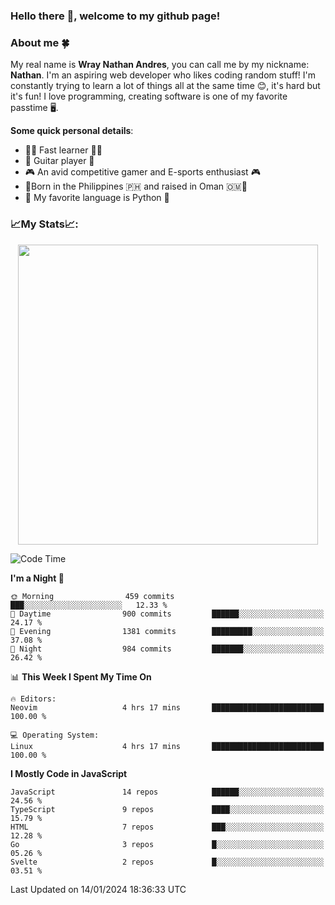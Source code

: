 ### **Hello there 👋, welcome to my github page!**

### **About me 🍀**

My real name is **Wray Nathan Andres**, you can call me by my nickname: **Nathan**. I'm an aspiring web developer who likes coding random stuff! I'm constantly trying to learn a lot of things all at the same time 😊, it's hard but it's fun! I love programming, creating software is one of my favorite passtime 🖥️.

<!-- <img src="https://pbs.twimg.com/media/FYEVH6GaAAE064l?format=jpg&name=medium" width="425" height="215" align="right" /> -->

**Some quick personal details**:

- 🚗💨 Fast learner 🚗💨
- 🎸 Guitar player 🎸
- 🎮 An avid competitive gamer and E-sports enthusiast 🎮
- 🐤Born in the Philippines 🇵🇭 and raised in Oman 🇴🇲🐤
- 🐍 My favorite language is Python 🐍

### **📈My Stats📈:**

<div style="display: flex; justify-content: center;">
    <img src="https://github-readme-stats.vercel.app/api?username=Ethea2&show_icons=true&count_private=true&theme=midnight-purple&hide_border=true" width="480"/>
    <!-- <img src="https://streak-stats.demolab.com?user=Ethea2&theme=midnight-purple&hide_border=true"/> -->
</div>

<!-- ### **⏲️This week I spent my time on⏲️:** -->
<!---->
<!-- ![Ethea's Waka Stats](https://github-readme-stats.vercel.app/api/wakatime?username=Ethea2&theme=midnight-purple&count_private=true&layout=compact) -->

<!--START_SECTION:waka-->
![Code Time](http://img.shields.io/badge/Code%20Time-492%20hrs%2020%20mins-blue)

**I'm a Night 🦉** 

```text
🌞 Morning                459 commits         ███░░░░░░░░░░░░░░░░░░░░░░   12.33 % 
🌆 Daytime                900 commits         ██████░░░░░░░░░░░░░░░░░░░   24.17 % 
🌃 Evening                1381 commits        █████████░░░░░░░░░░░░░░░░   37.08 % 
🌙 Night                  984 commits         ███████░░░░░░░░░░░░░░░░░░   26.42 % 
```


📊 **This Week I Spent My Time On** 

```text
🔥 Editors: 
Neovim                   4 hrs 17 mins       █████████████████████████   100.00 % 

💻 Operating System: 
Linux                    4 hrs 17 mins       █████████████████████████   100.00 % 
```

**I Mostly Code in JavaScript** 

```text
JavaScript               14 repos            ██████░░░░░░░░░░░░░░░░░░░   24.56 % 
TypeScript               9 repos             ████░░░░░░░░░░░░░░░░░░░░░   15.79 % 
HTML                     7 repos             ███░░░░░░░░░░░░░░░░░░░░░░   12.28 % 
Go                       3 repos             █░░░░░░░░░░░░░░░░░░░░░░░░   05.26 % 
Svelte                   2 repos             █░░░░░░░░░░░░░░░░░░░░░░░░   03.51 % 
```




 Last Updated on 14/01/2024 18:36:33 UTC
<!--END_SECTION:waka-->
